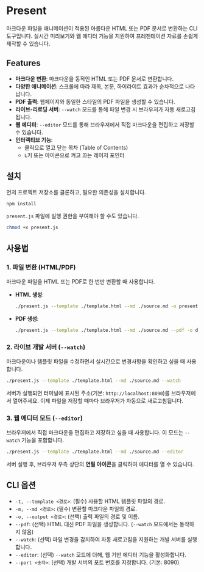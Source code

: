 # Present

마크다운 파일을 애니메이션이 적용된 아름다운 HTML 또는 PDF 문서로 변환하는 CLI 도구입니다. 실시간 미리보기와 웹 에디터 기능을 지원하여 프레젠테이션 자료를 손쉽게 제작할 수 있습니다.

## Features

-   **마크다운 변환**: 마크다운을 동적인 HTML 또는 PDF 문서로 변환합니다.
-   **다양한 애니메이션**: 스크롤에 따라 제목, 본문, 하이라이트 효과가 순차적으로 나타납니다.
-   **PDF 출력**: 웹페이지와 동일한 스타일의 PDF 파일을 생성할 수 있습니다.
-   **라이브-리로딩 서버**: `--watch` 모드를 통해 파일 변경 시 브라우저가 자동 새로고침됩니다.
-   **웹 에디터**: `--editor` 모드를 통해 브라우저에서 직접 마크다운을 편집하고 저장할 수 있습니다.
-   **인터랙티브 기능**:
    -   클릭으로 열고 닫는 목차 (Table of Contents)
    -   `L`키 또는 아이콘으로 켜고 끄는 레이저 포인터

## 설치

먼저 프로젝트 저장소를 클론하고, 필요한 의존성을 설치합니다.

```bash
npm install
```

`present.js` 파일에 실행 권한을 부여해야 할 수도 있습니다.

```bash
chmod +x present.js
```

## 사용법

### 1. 파일 변환 (HTML/PDF)

마크다운 파일을 HTML 또는 PDF로 한 번만 변환할 때 사용합니다.

-   **HTML 생성**:
    ```bash
    ./present.js --template ./template.html --md ./source.md -o presentation.html
    ```
-   **PDF 생성**:
    ```bash
    ./present.js --template ./template.html --md ./source.md --pdf -o document.pdf
    ```

### 2. 라이브 개발 서버 (`--watch`)

마크다운이나 템플릿 파일을 수정하면서 실시간으로 변경사항을 확인하고 싶을 때 사용합니다.

```bash
./present.js --template ./template.html --md ./source.md --watch
```

서버가 실행되면 터미널에 표시된 주소(기본: `http://localhost:8090`)를 브라우저에서 열어주세요. 이제 파일을 저장할 때마다 브라우저가 자동으로 새로고침됩니다.

### 3. 웹 에디터 모드 (`--editor`)

브라우저에서 직접 마크다운을 편집하고 저장하고 싶을 때 사용합니다. 이 모드는 `--watch` 기능을 포함합니다.

```bash
./present.js --template ./template.html --md ./source.md --editor
```

서버 실행 후, 브라우저 우측 상단의 **연필 아이콘**을 클릭하여 에디터를 열 수 있습니다.

## CLI 옵션

-   `-t, --template <경로>`: (필수) 사용할 HTML 템플릿 파일의 경로.
-   `-m, --md <경로>`: (필수) 변환할 마크다운 파일의 경로.
-   `-o, --output <경로>`: (선택) 출력 파일의 경로 및 이름.
-   `--pdf`: (선택) HTML 대신 PDF 파일을 생성합니다. (`--watch` 모드에서는 동작하지 않음)
-   `--watch`: (선택) 파일 변경을 감지하여 자동 새로고침을 지원하는 개발 서버를 실행합니다.
-   `--editor`: (선택) `--watch` 모드에 더해, 웹 기반 에디터 기능을 활성화합니다.
-   `--port <숫자>`: (선택) 개발 서버의 포트 번호를 지정합니다. (기본: 8090) 